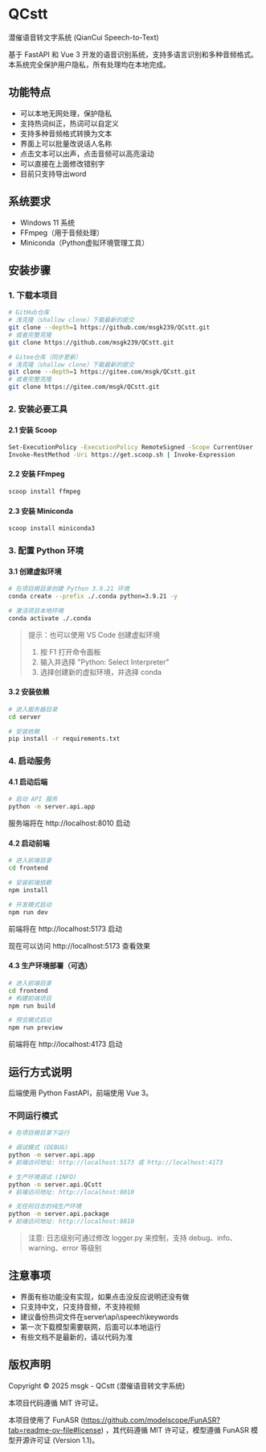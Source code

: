 # QCstt
潜催语音转文字系统 (QianCui Speech-to-Text)

基于 FastAPI 和 Vue 3 开发的语音识别系统，支持多语言识别和多种音频格式。
本系统完全保护用户隐私，所有处理均在本地完成。

## 功能特点

- 可以本地无网处理，保护隐私
- 支持热词纠正，热词可以自定义
- 支持多种音频格式转换为文本
- 界面上可以批量改说话人名称
- 点击文本可以出声，点击音频可以高亮滚动
- 可以直接在上面修改错别字
- 目前只支持导出word

## 系统要求
- Windows 11 系统
- FFmpeg（用于音频处理）
- Miniconda（Python虚拟环境管理工具）


## 安装步骤

### 1. 下载本项目
```bash
# GitHub仓库
# 浅克隆（shallow clone）下载最新的提交
git clone --depth=1 https://github.com/msgk239/QCstt.git
# 或者完整克隆
git clone https://github.com/msgk239/QCstt.git

# Gitee仓库（同步更新）
# 浅克隆（shallow clone）下载最新的提交
git clone --depth=1 https://gitee.com/msgk/QCstt.git
# 或者完整克隆
git clone https://gitee.com/msgk/QCstt.git
```

### 2. 安装必要工具
#### 2.1 安装 Scoop
```bash
Set-ExecutionPolicy -ExecutionPolicy RemoteSigned -Scope CurrentUser
Invoke-RestMethod -Uri https://get.scoop.sh | Invoke-Expression
```

#### 2.2 安装 FFmpeg
```bash
scoop install ffmpeg
```

#### 2.3 安装 Miniconda
```bash
scoop install miniconda3
```

### 3. 配置 Python 环境
#### 3.1 创建虚拟环境
```bash
# 在项目根目录创建 Python 3.9.21 环境
conda create --prefix ./.conda python=3.9.21 -y

# 激活项目本地环境
conda activate ./.conda
```

> 提示：也可以使用 VS Code 创建虚拟环境
> 1. 按 F1 打开命令面板
> 2. 输入并选择 "Python: Select Interpreter"
> 3. 选择创建新的虚拟环境，并选择 conda

#### 3.2 安装依赖
```bash
# 进入服务器目录
cd server

# 安装依赖
pip install -r requirements.txt
```

### 4. 启动服务
#### 4.1 启动后端
```bash
# 启动 API 服务
python -m server.api.app
```
服务端将在 http://localhost:8010 启动

#### 4.2 启动前端
```bash
# 进入前端目录
cd frontend

# 安装前端依赖
npm install

# 开发模式启动
npm run dev
```
前端将在 http://localhost:5173 启动

现在可以访问 http://localhost:5173 查看效果

#### 4.3 生产环境部署（可选）
```bash
# 进入前端目录
cd frontend
# 构建前端项目
npm run build

# 预览模式启动
npm run preview
```
前端将在 http://localhost:4173 启动

## 运行方式说明

后端使用 Python FastAPI，前端使用 Vue 3。

### 不同运行模式

```bash
# 在项目根目录下运行

# 调试模式 (DEBUG)
python -m server.api.app
# 前端访问地址: http://localhost:5173 或 http://localhost:4173

# 生产环境调试 (INFO)
python -m server.api.QCstt
# 前端访问地址: http://localhost:8010

# 无任何日志的纯生产环境
python -m server.api.package
# 前端访问地址: http://localhost:8010
```
> 注意: 日志级别可通过修改 logger.py 来控制，支持 debug、info、warning、error 等级别

## 注意事项
- 界面有些功能没有实现，如果点击没反应说明还没有做
- 只支持中文，只支持音频，不支持视频
- 建议备份热词文件在server\api\speech\keywords
- 第一次下载模型需要联网，后面可以本地运行
- 有些文档不是最新的，请以代码为准

## 版权声明
Copyright © 2025 msgk - QCstt (潜催语音转文字系统)

本项目代码遵循 MIT 许可证。

本项目使用了 FunASR (https://github.com/modelscope/FunASR?tab=readme-ov-file#license) ，其代码遵循 MIT 许可证，模型遵循 FunASR 模型开源许可证 (Version 1.1)。

